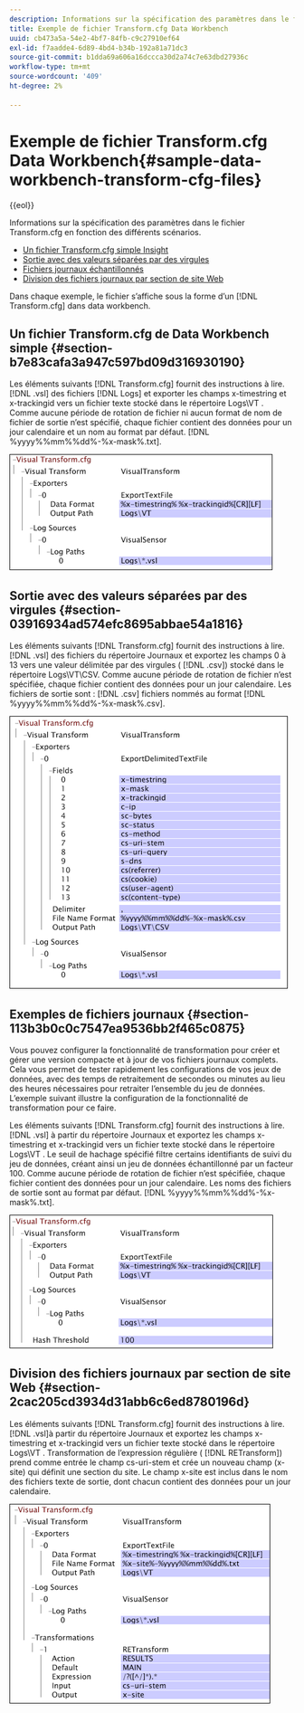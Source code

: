 ```yaml
---
description: Informations sur la spécification des paramètres dans le fichier Transform.cfg en fonction des différents scénarios.
title: Exemple de fichier Transform.cfg Data Workbench
uuid: cb473a5a-54e2-4bf7-84fb-c9c27910ef64
exl-id: f7aadde4-6d89-4bd4-b34b-192a81a71dc3
source-git-commit: b1dda69a606a16dccca30d2a74c7e63dbd27936c
workflow-type: tm+mt
source-wordcount: '409'
ht-degree: 2%

---
```


# Exemple de fichier Transform.cfg Data Workbench{#sample-data-workbench-transform-cfg-files}

{{eol}}

Informations sur la spécification des paramètres dans le fichier Transform.cfg en fonction des différents scénarios.

* [Un fichier Transform.cfg simple Insight](../../../../../home/c-dataset-const-proc/c-transf-func/c-config-files-transf/t-ins-transf-file/c-sample-transf-files.md#section-b7e83cafa3a947c597bd09d316930190)
* [Sortie avec des valeurs séparées par des virgules](../../../../../home/c-dataset-const-proc/c-transf-func/c-config-files-transf/t-ins-transf-file/c-sample-transf-files.md#section-03916934ad574efc8695abbae54a1816)
* [Fichiers journaux échantillonnés](../../../../../home/c-dataset-const-proc/c-transf-func/c-config-files-transf/t-ins-transf-file/c-sample-transf-files.md#section-113b3b0c0c7547ea9536bb2f465c0875)
* [Division des fichiers journaux par section de site Web](../../../../../home/c-dataset-const-proc/c-transf-func/c-config-files-transf/t-ins-transf-file/c-sample-transf-files.md#section-2cac205cd3934d31abb6c6ed8780196d)

Dans chaque exemple, le fichier s’affiche sous la forme d’un [!DNL Transform.cfg] dans data workbench.

## Un fichier Transform.cfg de Data Workbench simple {#section-b7e83cafa3a947c597bd09d316930190}

Les éléments suivants [!DNL Transform.cfg] fournit des instructions à lire. [!DNL .vsl] des fichiers [!DNL Logs] et exporter les champs x-timestring et x-trackingid vers un fichier texte stocké dans le répertoire Logs\VT . Comme aucune période de rotation de fichier ni aucun format de nom de fichier de sortie n’est spécifié, chaque fichier contient des données pour un jour calendaire et un nom au format par défaut. [!DNL %yyyy%%mm%%dd%-%x-mask%.txt].

![](assets/cfg_VisualTransform_SimpleExample.png)

## Sortie avec des valeurs séparées par des virgules {#section-03916934ad574efc8695abbae54a1816}

Les éléments suivants [!DNL Transform.cfg] fournit des instructions à lire. [!DNL .vsl] des fichiers du répertoire Journaux et exportez les champs 0 à 13 vers une valeur délimitée par des virgules ( [!DNL .csv]) stocké dans le répertoire Logs\VT\CSV. Comme aucune période de rotation de fichier n’est spécifiée, chaque fichier contient des données pour un jour calendaire. Les fichiers de sortie sont : [!DNL .csv] fichiers nommés au format [!DNL %yyyy%%mm%%dd%-%x-mask%.csv].

![](assets/cfg_VisualTransform_CSVExample.png)

## Exemples de fichiers journaux {#section-113b3b0c0c7547ea9536bb2f465c0875}

Vous pouvez configurer la fonctionnalité de transformation pour créer et gérer une version compacte et à jour de vos fichiers journaux complets. Cela vous permet de tester rapidement les configurations de vos jeux de données, avec des temps de retraitement de secondes ou minutes au lieu des heures nécessaires pour retraiter l’ensemble du jeu de données. L’exemple suivant illustre la configuration de la fonctionnalité de transformation pour ce faire.

Les éléments suivants [!DNL Transform.cfg] fournit des instructions à lire. [!DNL .vsl] à partir du répertoire Journaux et exportez les champs x-timestring et x-trackingid vers un fichier texte stocké dans le répertoire Logs\VT . Le seuil de hachage spécifié filtre certains identifiants de suivi du jeu de données, créant ainsi un jeu de données échantillonné par un facteur 100. Comme aucune période de rotation de fichier n’est spécifiée, chaque fichier contient des données pour un jour calendaire. Les noms des fichiers de sortie sont au format par défaut. [!DNL %yyyy%%mm%%dd%-%x-mask%.txt].

![](assets/cfg_VisualTransform_SampledExample.png)

## Division des fichiers journaux par section de site Web {#section-2cac205cd3934d31abb6c6ed8780196d}

Les éléments suivants [!DNL Transform.cfg] fournit des instructions à lire. [!DNL .vsl]à partir du répertoire Journaux et exportez les champs x-timestring et x-trackingid vers un fichier texte stocké dans le répertoire Logs\VT . Transformation de l’expression régulière ( [!DNL RETransform]) prend comme entrée le champ cs-uri-stem et crée un nouveau champ (x-site) qui définit une section du site. Le champ x-site est inclus dans le nom des fichiers texte de sortie, dont chacun contient des données pour un jour calendaire.

![](assets/cfg_VisualTransform_SplittingExample.png)
